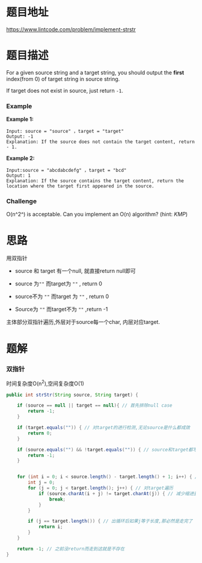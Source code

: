 # 题目地址

https://www.lintcode.com/problem/implement-strstr



# 题目描述

For a given source string and a target string, you should output the **first** index(from 0) of target string in source string.

If target does not exist in source, just return `-1`.

### Example

**Example 1:**

```
Input: source = "source" ，target = "target"
Output: -1	
Explanation: If the source does not contain the target content, return - 1.
```

**Example 2:**

```
Input:source = "abcdabcdefg" ，target = "bcd"
Output: 1	
Explanation: If the source contains the target content, return the location where the target first appeared in the source.
```

### Challenge

O(n^2^) is acceptable. Can you implement an O(n) algorithm? (hint: *KMP*)





# 思路

用双指针

+ source 和 target 有一个null, 就直接return null即可
+ source 为`""` 而target为 `""` , return 0

+ source不为 `""` 而target 为 `""` , return 0
+ Source为 `""` 而target不为 `""` ,return -1

主体部分双指针遍历,外层对于source每一个char, 内层对应target.





# 题解

### 双指针

时间复杂度O(n<sup>2</sup>),空间复杂度O(1)

```java
public int strStr(String source, String target) {

    if (source == null || target == null){ // 首先排除null case
        return -1;
    }

    if (target.equals("")) { // 对target的进行检测,无论source是什么都成效
        return 0;
    }

    if (source.equals("") && !target.equals("")) { // source和target都写清楚就不用和上面分清顺序
        return -1;
    }


    for (int i = 0; i < source.length() - target.length() + 1; i++) { // 考虑到IndexOutOfBound的i取值
        int j = 0;
        for (j = 0; j < target.length(); j++) { // 对target遍历
            if (source.charAt(i + j) != target.charAt(j)) { // 减少缩进量
                break;
            }
        }

        if (j == target.length()) { // 出循环后如果j等于长度,那必然是走完了
            return i;
        }
    }

    return -1; // 之前没return而走到这就是不存在
}
```

